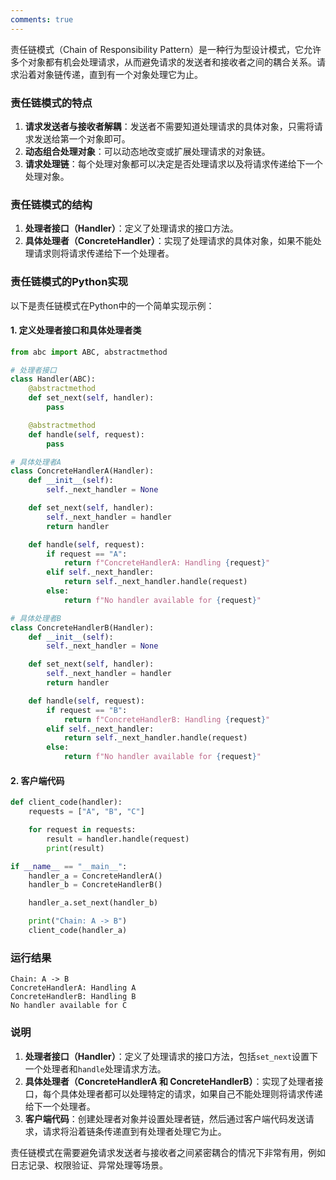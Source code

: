 ```yaml
---
comments: true
---
```


责任链模式（Chain of Responsibility Pattern）是一种行为型设计模式，它允许多个对象都有机会处理请求，从而避免请求的发送者和接收者之间的耦合关系。请求沿着对象链传递，直到有一个对象处理它为止。

### 责任链模式的特点

1. **请求发送者与接收者解耦**：发送者不需要知道处理请求的具体对象，只需将请求发送给第一个对象即可。
2. **动态组合处理对象**：可以动态地改变或扩展处理请求的对象链。
3. **请求处理链**：每个处理对象都可以决定是否处理请求以及将请求传递给下一个处理对象。

### 责任链模式的结构

1. **处理者接口（Handler）**：定义了处理请求的接口方法。
2. **具体处理者（ConcreteHandler）**：实现了处理请求的具体对象，如果不能处理请求则将请求传递给下一个处理者。

### 责任链模式的Python实现

以下是责任链模式在Python中的一个简单实现示例：

#### 1. 定义处理者接口和具体处理者类

```python
from abc import ABC, abstractmethod

# 处理者接口
class Handler(ABC):
    @abstractmethod
    def set_next(self, handler):
        pass

    @abstractmethod
    def handle(self, request):
        pass

# 具体处理者A
class ConcreteHandlerA(Handler):
    def __init__(self):
        self._next_handler = None

    def set_next(self, handler):
        self._next_handler = handler
        return handler

    def handle(self, request):
        if request == "A":
            return f"ConcreteHandlerA: Handling {request}"
        elif self._next_handler:
            return self._next_handler.handle(request)
        else:
            return f"No handler available for {request}"

# 具体处理者B
class ConcreteHandlerB(Handler):
    def __init__(self):
        self._next_handler = None

    def set_next(self, handler):
        self._next_handler = handler
        return handler

    def handle(self, request):
        if request == "B":
            return f"ConcreteHandlerB: Handling {request}"
        elif self._next_handler:
            return self._next_handler.handle(request)
        else:
            return f"No handler available for {request}"
```

#### 2. 客户端代码

```python
def client_code(handler):
    requests = ["A", "B", "C"]

    for request in requests:
        result = handler.handle(request)
        print(result)

if __name__ == "__main__":
    handler_a = ConcreteHandlerA()
    handler_b = ConcreteHandlerB()

    handler_a.set_next(handler_b)

    print("Chain: A -> B")
    client_code(handler_a)
```

### 运行结果

```plaintext
Chain: A -> B
ConcreteHandlerA: Handling A
ConcreteHandlerB: Handling B
No handler available for C
```

### 说明

1. **处理者接口（Handler）**：定义了处理请求的接口方法，包括`set_next`设置下一个处理者和`handle`处理请求方法。
2. **具体处理者（ConcreteHandlerA 和 ConcreteHandlerB）**：实现了处理者接口，每个具体处理者都可以处理特定的请求，如果自己不能处理则将请求传递给下一个处理者。
3. **客户端代码**：创建处理者对象并设置处理者链，然后通过客户端代码发送请求，请求将沿着链条传递直到有处理者处理它为止。

责任链模式在需要避免请求发送者与接收者之间紧密耦合的情况下非常有用，例如日志记录、权限验证、异常处理等场景。